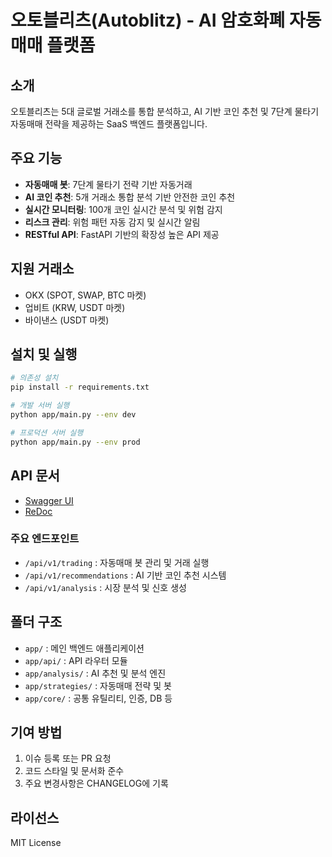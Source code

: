 # 오토블리츠(Autoblitz) - AI 암호화폐 자동매매 플랫폼

## 소개
오토블리츠는 5대 글로벌 거래소를 통합 분석하고, AI 기반 코인 추천 및 7단계 물타기 자동매매 전략을 제공하는 SaaS 백엔드 플랫폼입니다.

## 주요 기능
- **자동매매 봇**: 7단계 물타기 전략 기반 자동거래
- **AI 코인 추천**: 5개 거래소 통합 분석 기반 안전한 코인 추천
- **실시간 모니터링**: 100개 코인 실시간 분석 및 위험 감지
- **리스크 관리**: 위험 패턴 자동 감지 및 실시간 알림
- **RESTful API**: FastAPI 기반의 확장성 높은 API 제공

## 지원 거래소
- OKX (SPOT, SWAP, BTC 마켓)
- 업비트 (KRW, USDT 마켓)
- 바이낸스 (USDT 마켓)
<!-- - 코인베이스 (USD 마켓) -->
<!-- - 크라켄 (USD 마켓) -->

## 설치 및 실행

```bash
# 의존성 설치
pip install -r requirements.txt

# 개발 서버 실행
python app/main.py --env dev

# 프로덕션 서버 실행
python app/main.py --env prod
```

## API 문서
- [Swagger UI](/docs)
- [ReDoc](/redoc)

### 주요 엔드포인트
- `/api/v1/trading` : 자동매매 봇 관리 및 거래 실행
- `/api/v1/recommendations` : AI 기반 코인 추천 시스템
- `/api/v1/analysis` : 시장 분석 및 신호 생성

## 폴더 구조
- `app/` : 메인 백엔드 애플리케이션
- `app/api/` : API 라우터 모듈
- `app/analysis/` : AI 추천 및 분석 엔진
- `app/strategies/` : 자동매매 전략 및 봇
- `app/core/` : 공통 유틸리티, 인증, DB 등

## 기여 방법
1. 이슈 등록 또는 PR 요청
2. 코드 스타일 및 문서화 준수
3. 주요 변경사항은 CHANGELOG에 기록

## 라이선스
MIT License
